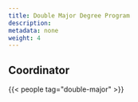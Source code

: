 ```yaml
---
title: Double Major Degree Program
description:
metadata: none
weight: 4
---
```


## Coordinator

{{< people tag="double-major" >}}
